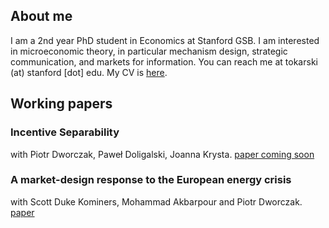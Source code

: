 ## About me

I am a 2nd year PhD student in Economics at Stanford GSB. I am interested in microeconomic theory, in particular mechanism design, strategic communication, and markets for information. You can reach me at tokarski (at) stanford [dot] edu. My CV is [here](https://ftokarski.github.io/CV/FTCV.pdf).

## Working papers

### Incentive Separability
with Piotr Dworczak, Paweł Doligalski, Joanna Krysta. [paper coming soon]()


### A market-design response to the European energy crisis
with Scott Duke Kominers, Mohammad Akbarpour and Piotr Dworczak. [paper](https://ftokarski.github.io/folder/Energy.pdf)



